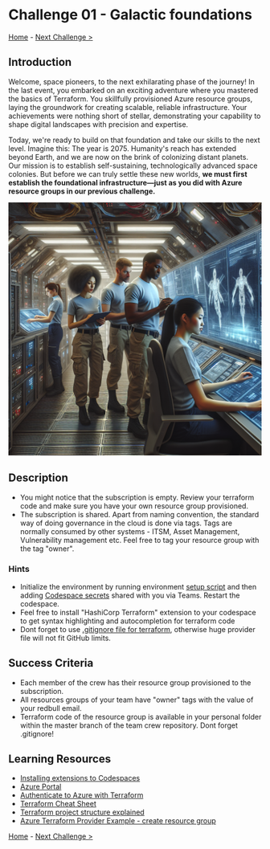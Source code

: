 # Challenge 01 - Galactic foundations

[Home](../README.md) - [Next Challenge >](Challenge-02.md)

## Introduction

Welcome, space pioneers, to the next exhilarating phase of the journey! 
In the last event, you embarked on an exciting adventure where you mastered the basics of Terraform. You skillfully provisioned Azure resource groups, laying the groundwork for creating scalable, reliable infrastructure. 
Your achievements were nothing short of stellar, demonstrating your capability to shape digital landscapes with precision and expertise.

Today, we're ready to build on that foundation and take our skills to the next level. Imagine this: The year is 2075. Humanity's reach has extended beyond Earth, and we are now on the brink of colonizing distant planets. Our mission is to establish self-sustaining, technologically advanced space colonies. 
But before we can truly settle these new worlds, **we must first establish the foundational infrastructure—just as you did with Azure resource groups in our previous challenge.**

<img src="images/crew-recap.png" width="512"/>

## Description

- You might notice that the subscription is empty. Review your terraform code and make sure you have your own resource group provisioned.
- The subscription is shared. Apart from naming convention, the standard way of doing governance in the cloud is done via tags. Tags are normally consumed by other systems - ITSM, Asset Management, Vulnerability management etc. Feel free to tag your resource group with the tag "owner".

### Hints

- Initialize the environment by running environment [setup script](/files/env-prep.sh) and then adding [Codespace secrets](https://github.com/settings/codespaces) shared with you via Teams. Restart the codespace.
- Feel free to install "HashiCorp Terraform" extension to your codespace to get syntax highlighting and autocompletion for terraform code
- Dont forget to use [.gitignore file for terraform](https://github.com/github/gitignore/blob/main/Terraform.gitignore), otherwise huge provider file will not fit GitHub limits.

## Success Criteria

- Each member of the crew has their resource group provisioned to the subscription.
- All resources groups of your team have "owner" tags with the value of your redbull email.
- Terraform code of the resource group is available in your personal folder within the master branch of the team crew repository. Dont forget .gitignore!

## Learning Resources

- [Installing extensions to Codespaces](https://code.visualstudio.com/docs/editor/extension-marketplace#:~:text=You%20can%20browse%20and%20install,on%20the%20VS%20Code%20Marketplace.)
- [Azure Portal](https://portal.azure.com)
- [Authenticate to Azure with Terraform](https://learn.microsoft.com/en-us/azure/developer/terraform/authenticate-to-azure-with-service-principle?tabs=bash#specify-service-principal-credentials-in-environment-variables)
- [Terraform Cheat Sheet](https://spacelift.io/blog/terraform-commands-cheat-sheet)
- [Terraform project structure explained](https://spacelift.io/blog/terraform-files)
- [Azure Terraform Provider Example - create resource group](https://registry.terraform.io/providers/hashicorp/azurerm/latest/docs#example-usage)

[Home](../README.md) - [Next Challenge >](Challenge-02.md)
